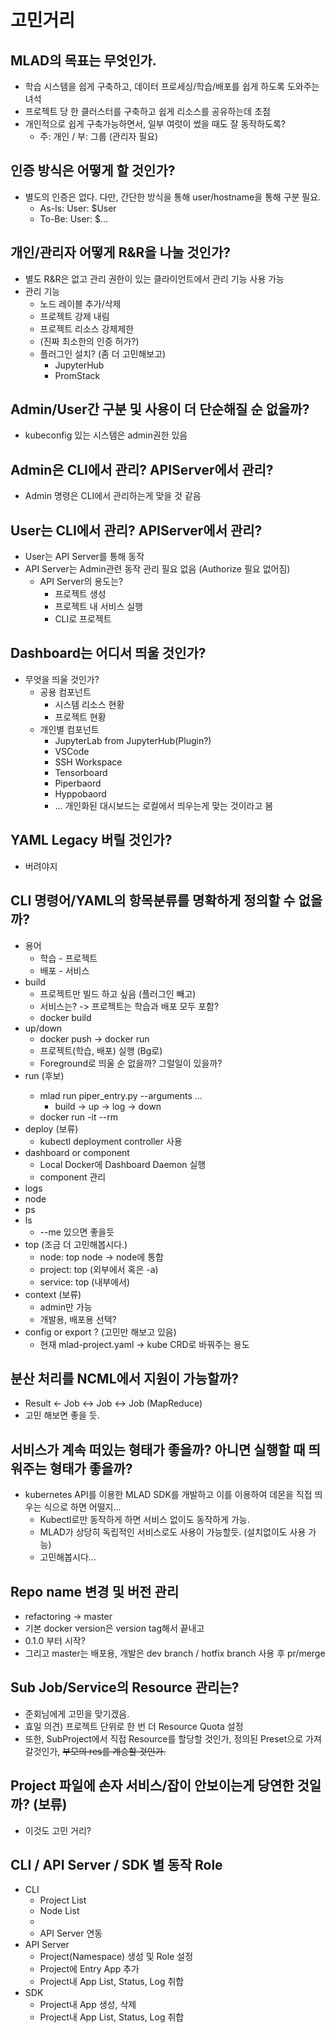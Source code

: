 # 고민거리
## MLAD의 목표는 무엇인가.
* 학습 시스템을 쉽게 구축하고, 데이터 프로세싱/학습/배포를 쉽게 하도록 도와주는 녀석
* 프로젝트 당 한 클러스터를 구축하고 쉽게 리소스를 공유하는데 초점
* 개인적으로 쉽게 구축가능하면서, 일부 여럿이 썼을 때도 잘 동작하도록?
  * 주: 개인 / 부: 그룹 (관리자 필요)
## 인증 방식은 어떻게 할 것인가?
* 별도의 인증은 없다. 다만, 간단한 방식을 통해 user/hostname을 통해 구분 필요.
  * As-Is: User: $User
  * To-Be: User: $...
## 개인/관리자 어떻게 R&R을 나눌 것인가?
* 별도 R&R은 없고 관리 권한이 있는 클라이언트에서 관리 기능 사용 가능
* 관리 기능
  * 노드 레이블 추가/삭제
  * 프로젝트 강제 내림
  * 프로젝트 리소스 강제제한
  * (진짜 최소한의 인증 허가?)
  * 플러그인 설치? (좀 더 고민해보고)
    * JupyterHub
    * PromStack
## Admin/User간 구분 및 사용이 더 단순해질 순 없을까?
* kubeconfig 있는 시스템은 admin권한 있음
## Admin은 CLI에서 관리? APIServer에서 관리?
* Admin 명령은 CLI에서 관리하는게 맞을 것 같음
## User는 CLI에서 관리? APIServer에서 관리?
* User는 API Server를 통해 동작 
* API Server는 Admin관련 동작 관리 필요 없음 (Authorize 필요 없어짐)
  * API Server의 용도는?
    * 프로젝트 생성
    * 프로젝트 내 서비스 실행
    * CLI로 프로젝트 
## Dashboard는 어디서 띄울 것인가?
* 무엇을 띄울 것인가?
  * 공용 컴포넌트
    * 시스템 리소스 현황
    * 프로젝트 현황
  * 개인별 컴포넌트
    * JupyterLab from JupyterHub(Plugin?)
    * VSCode
    * SSH Workspace
    * Tensorboard
    * Piperbaord
    * Hyppobaord
    * ...
개인화된 대시보드는 로컬에서 띄우는게 맞는 것이라고 봄
## YAML Legacy 버릴 것인가?
* 버려야지
## CLI 명령어/YAML의 항목분류를 명확하게 정의할 수 없을까?
* 용어
  * 학습 - 프로젝트
  * 배포 - 서비스
* build
  * 프로젝트만 빌드 하고 싶음 (플러그인 빼고)
  * 서비스는? -> 프로젝트는 학습과 배포 모두 포함?
  * docker build
* up/down
  * docker push -> docker run
  * 프로젝트(학습, 배포) 실행 (Bg로)
  * Foreground로 띄울 순 없을까? 그럴일이 있을까?
* run <python file> (후보)
  * mlad run piper_entry.py --arguments ... 
    * build -> up -> log -> down
  * docker run -it --rm
* deploy (보류)
  * kubectl deployment controller 사용
* dashboard or component
  * Local Docker에 Dashboard Daemon 실행
  * component 관리
* logs
* node
* ps
* ls
  * --me 있으면 좋을듯
* top (조금 더 고민해봅시다.)
  * node: top node -> node에 통합
  * project: top (외부에서 혹은 -a)
  * service: top (내부에서)
* context (보류) 
  * admin만 가능 
  * 개발용, 배포용 선택?
* config or export ? (고민만 해보고 있음)
  * 현재 mlad-project.yaml -> kube CRD로 바꿔주는 용도
## 분산 처리를 NCML에서 지원이 가능할까?
  * Result <- Job <-> Job <-> Job (MapReduce) 
  * 고민 해보면 좋을 듯.
## 서비스가 계속 떠있는 형태가 좋을까? 아니면 실행할 때 띄워주는 형태가 좋을까?
* kubernetes API를 이용한 MLAD SDK를 개발하고 이를 이용하여 데몬을 직접 띄우는 식으로 하면 어떨지...
  * Kubectl로만 동작하게 하면 서비스 없이도 동작하게 가능.
  * MLAD가 상당히 독립적인 서비스로도 사용이 가능할듯. (설치없이도 사용 가능)
  * 고민해봅시다...
## Repo name 변경 및 버전 관리
* refactoring -> master
* 기본 docker version은 version tag해서 끝내고
* 0.1.0 부터 시작?
* 그리고 master는 배포용, 개발은 dev branch / hotfix branch 사용 후 pr/merge
## Sub Job/Service의 Resource 관리는?
* 준회님에게 고민을 맞기겠음.
* 효일 의견) 프로젝트 단위로 한 번 더 Resource Quota 설정
* 또한, SubProject에서 직접 Resource를 할당할 것인가, 정의된 Preset으로 가져갈것인가, ~~부모의 res를 계승할 것인가.~~
## Project 파일에 손자 서비스/잡이 안보이는게 당연한 것일까? (보류)
* 이것도 고민 거리?

## CLI / API Server / SDK 별 동작 Role
* CLI
  * Project List
  * Node List
  * 
  * API Server 연동
* API Server
  * Project(Namespace) 생성 및 Role 설정
  * Project에 Entry App 추가
  * Project내 App List, Status, Log 취합
* SDK
  * Project내 App 생성, 삭제
  * Project내 App List, Status, Log 취합